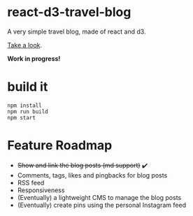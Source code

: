 # react-d3-travel-blog

A very simple travel blog, made of react and d3.

[Take a look](https://react-d3-travel-blog.netlify.com/).

**Work in progress!**

# build it

```
npm install
npm run build
npm start
```

# Feature Roadmap

- ~~Show and link the blog posts (md support)~~ :heavy_check_mark:
- Comments, tags, likes and pingbacks for blog posts
- RSS feed
- Responsiveness
- (Eventually) a lightweight CMS to manage the blog posts
- (Eventually) create pins using the personal Instagram feed
